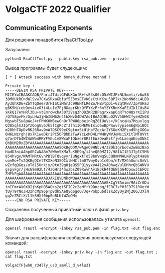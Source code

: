 # VolgaCTF 2022 Qualifier 
 ##  Communicating Exponents
 
Для решения понадобится [RsaCtfTool.py](https://github.com/Ganapati/RsaCtfTool)
 
Запускаем:
```shell
python3 RsaCtfTool.py --publickey rsa_pub.pem --private
```

Вывод программы будет слудеющим:
```shell
[ * ] Attack success with boneh_dufree method ! 

Private key :
-----BEGIN RSA PRIVATE KEY-----
MIIEYwIBAAKCAQB/FnriJTdilGFdUXGnfR+fsE3s00cO5xWIJPxNL5meti/v6w58
38M0UkRCndWlSvw7CXwSRxaGbfuf5Z3msETvK0zCtHKKsu5BPIk+2WoNNdcL4LBD
Ay3QhXD6+ZbYTqQee/UrHISCiMhrJc99ENfLReZo/HBvtpDi+G2qtKwV/ZpPUHa3
g6K5H/ceb9ev4ieO3t4LuIe7FjNGagrKbkQYPYXzPr6nYZYKRnKKaFZUIk1CUsB4
xKkQ17eYHRl3Du+vtEmrowxhA3072Vsg3hDDZKR2BPagrxxapCqRTYoW8xrKIiPU
/Q758pvFk/GyLHw3jHbIGM62n4tbXNvG4DW7AoIBAAQJBLuD2VV5UHWCfyeHZk08
MgswbFSu8pWeJ4rFhWK0W8ewGnOr7PWU0pbeinRqZ0IUuVs+/kCncaHa7Mquvlgq
Q385qlmJIpYzQogGv6Jk5lCgRcZTJlh1IGMEMBIsio6wBpPmwv7ypiemEgNpiBOC
m28khTOpDvRKJ6Rav9mW7OSC99eC9gtnxSiHlHbYZqcAr2YSGeXH2Pzod5hjXOGo
0H6LNzrghj8x7K1weDkriPC5OPBhDzTwAYcLeMD4LnWHKyWVJeMsiSXitlMT8VYt
q7arDTb4WZ4AWb4RRYFVEu1m8WxaP1Qbzdr8R3lEWzOeaKztfjw1LaoqAKopUNkC
QhBUM2RxZBYAAAAAAAAAAAAAAAAAAAAAAAAAAAAAAAAAAAAAAAAAAAAAAAAAAAAA
AAAAAAAAAAAAAAAAAAAAAAAASQKBgQDM/wAgeO9HNbvH/38Dk3grboCw2wBmzBaG
HadD3niAAhp8R7wNA8m7dWhm5XMa7LKRE9q/iJhvQB0MZI2/98IAI1E3JTpEC5M6
854hvgy/WAMTHRtGvnPDlBTQvqyyriuNgxtTo58bnVwqSu3Q8mMNALN8lypt4a8m
uonMo+Tv2QKBgQCetTKXXeN3SOCxlNHCltm0TVwyOvo1c0bn/nT/MXGhGunc8mVL
wZcfqQGes/uTd15Unkjy/Dtu39g0jeQS5PQ1yyxyA412yA0hwgVulDMhrQbSWNVU
gspyFgr/jHxG9m92Lt/4zGHr34mwzbsZ09RwvhAv1B3kH4TQbWjGG4DpswJCEFQz
ZHFkFgAAAAAAAAAAAAAAAAAAAAAAAAAAAAAAAAAAAAAAAAAAAAAAAAAAAAAAAAAA
AAAAAAAAAAAAAAAAAABJAkIQVDNkcWQWAAAAAAAAAAAAAAAAAAAAAAAAAAAAAAAA
AAAAAAAAAAAAAAAAAAAAAAAAAAAAAAAAAAAAAAAAAAAAAEkCgYEAnim/9AiZrGDu
inIFmrAX0XOIjhKpHB5AOks2gt5FIC2r2eMYrY9Dncbq/fERC7xPHfFD7S1RXe+W
tUyT9rNoJH3zhcMp96pTp8dh5AeQyq6goO7Jq+PobpubdlzKZdyOyiMj2UGJ3XlN
gq2eZRCtX/L1kSHXf0bp0oBLKlWZqQM=
-----END RSA PRIVATE KEY-----
```
Сохраняем полученный приватный ключ в файл `priv.key`

Для шифрования сообщения использовалась утилита `openssl`:
```shell
openssl rsautl -encrypt -inkey rsa_pub.pem -in flag.txt -out flag.enc 
```

Значит для расшифрования сообщения воспользуемся следующей командой:
```shell
openssl rsautl -decrypt -inkey priv.key -in flag.enc -out flag.txt ; cat flag.txt
```

`VolgaCTF{wh0_r34lly_us3_sm4ll_d_v4lu3}`
